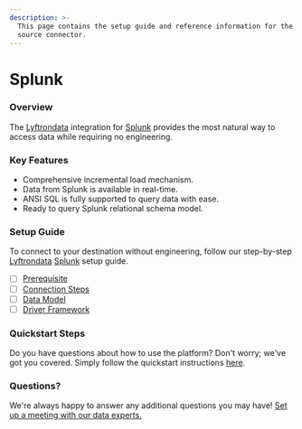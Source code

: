 ```yaml
---
description: >-
  This page contains the setup guide and reference information for the Splunk
  source connector.
---
```


# Splunk

### Overview

The [Lyftrondata](https://www.lyftrondata.com/) integration for [Splunk](None/) provides the most natural way to access data while requiring no engineering.

### Key Features

* Comprehensive incremental load mechanism.
* Data from Splunk is available in real-time.
* ANSI SQL is fully supported to query data with ease.
* Ready to query Splunk relational schema model.

### Setup Guide

To connect to your destination without engineering, follow our step-by-step [Lyftrondata](https://www.lyftrondata.com/) [Splunk](None/) setup guide.

* [ ] [Prerequisite](prerequisite.md)
* [ ] [Connection Steps](connection-steps.md)
* [ ] [Data Model](data-model/erd.md)
* [ ] [Driver Framework](driver-framework/)

### Quickstart Steps

Do you have questions about how to use the platform? Don't worry; we've got you covered. Simply follow the quickstart instructions [here](../../).

### Questions? <a href="#questions" id="questions"></a>

We're always happy to answer any additional questions you may have! [Set up a meeting with our data experts.](https://www.lyftrondata.com/book-a-meeting/)
